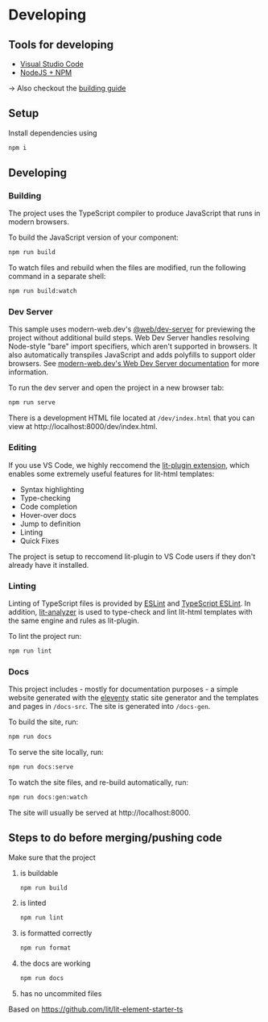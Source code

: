 # Developing
## Tools for developing
* [Visual Studio Code](https://visualstudio.microsoft.com/de/vs/)
* [NodeJS + NPM](https://nodejs.org/en/download/)

→ Also checkout the [building guide](Building.md)


## Setup
Install dependencies using
```bash
npm i
```

## Developing

### Building
The project uses the TypeScript compiler to produce JavaScript that runs in modern browsers.

To build the JavaScript version of your component:
```bash
npm run build
```

To watch files and rebuild when the files are modified, run the following command in a separate shell:
```bash
npm run build:watch
```

### Dev Server

This sample uses modern-web.dev's [@web/dev-server](https://www.npmjs.com/package/@web/dev-server) for previewing the project without additional build steps. Web Dev Server handles resolving Node-style "bare" import specifiers, which aren't supported in browsers. It also automatically transpiles JavaScript and adds polyfills to support older browsers. See [modern-web.dev's Web Dev Server documentation](https://modern-web.dev/docs/dev-server/overview/) for more information.

To run the dev server and open the project in a new browser tab:

```bash
npm run serve
```

There is a development HTML file located at `/dev/index.html` that you can view at http://localhost:8000/dev/index.html.

### Editing

If you use VS Code, we highly reccomend the [lit-plugin extension](https://marketplace.visualstudio.com/items?itemName=runem.lit-plugin), which enables some extremely useful features for lit-html templates:

- Syntax highlighting
- Type-checking
- Code completion
- Hover-over docs
- Jump to definition
- Linting
- Quick Fixes

The project is setup to reccomend lit-plugin to VS Code users if they don't already have it installed.

### Linting

Linting of TypeScript files is provided by [ESLint](eslint.org) and [TypeScript ESLint](https://github.com/typescript-eslint/typescript-eslint). In addition, [lit-analyzer](https://www.npmjs.com/package/lit-analyzer) is used to type-check and lint lit-html templates with the same engine and rules as lit-plugin.

To lint the project run:

```bash
npm run lint
```

### Docs
This project includes - mostly for documentation purposes -  a simple website generated with the [eleventy](11ty.dev) static site generator and the templates and pages in `/docs-src`. The site is generated into `/docs-gen`.

To build the site, run:

```bash
npm run docs
```

To serve the site locally, run:

```bash
npm run docs:serve
```

To watch the site files, and re-build automatically, run:

```bash
npm run docs:gen:watch
```

The site will usually be served at http://localhost:8000.


## Steps to do before merging/pushing code
Make sure that the project
1. is buildable
    ```bash
    npm run build
    ```
2. is linted 
    ```bash
    npm run lint
    ```
3. is formatted correctly
    ```bash
    npm run format
    ```
4. the docs are working
    ```bash
    npm run docs
    ```
5. has no uncommited files

Based on https://github.com/lit/lit-element-starter-ts
